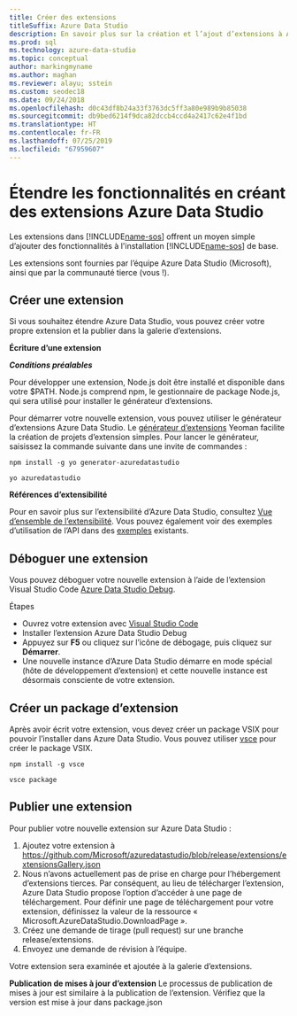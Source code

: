 ```yaml
---
title: Créer des extensions
titleSuffix: Azure Data Studio
description: En savoir plus sur la création et l’ajout d’extensions à Azure Data Studio
ms.prod: sql
ms.technology: azure-data-studio
ms.topic: conceptual
author: markingmyname
ms.author: maghan
ms.reviewer: alayu; sstein
ms.custom: seodec18
ms.date: 09/24/2018
ms.openlocfilehash: d0c43df8b24a33f3763dc5ff3a80e989b9b85038
ms.sourcegitcommit: db9bed6214f9dca82dccb4ccd4a2417c62e4f1bd
ms.translationtype: HT
ms.contentlocale: fr-FR
ms.lasthandoff: 07/25/2019
ms.locfileid: "67959607"
---
```

# <a name="extend-the-functionality-by-creating-azure-data-studio-extensions"></a>Étendre les fonctionnalités en créant des extensions Azure Data Studio

Les extensions dans [!INCLUDE[name-sos](../includes/name-sos-short.md)] offrent un moyen simple d’ajouter des fonctionnalités à l'installation [!INCLUDE[name-sos](../includes/name-sos-short.md)] de base.

Les extensions sont fournies par l’équipe Azure Data Studio (Microsoft), ainsi que par la communauté tierce (vous !).


## <a name="author-an-extension"></a>Créer une extension

Si vous souhaitez étendre Azure Data Studio, vous pouvez créer votre propre extension et la publier dans la galerie d’extensions.

**Écriture d’une extension**

***Conditions préalables***

Pour développer une extension, Node.js doit être installé et disponible dans votre $PATH. Node.js comprend npm, le gestionnaire de package Node.js, qui sera utilisé pour installer le générateur d’extensions.

Pour démarrer votre nouvelle extension, vous pouvez utiliser le générateur d’extensions Azure Data Studio. Le [générateur d’extensions](https://www.npmjs.com/package/generator-azuredatastudio) Yeoman facilite la création de projets d’extension simples. Pour lancer le générateur, saisissez la commande suivante dans une invite de commandes :

`npm install -g yo generator-azuredatastudio`

`yo azuredatastudio`


**Références d’extensibilité**

Pour en savoir plus sur l’extensibilité d’Azure Data Studio, consultez [Vue d’ensemble de l’extensibilité](extensibility.md). Vous pouvez également voir des exemples d’utilisation de l’API dans des [exemples](https://github.com/Microsoft/azuredatastudio/tree/master/samples) existants.


## <a name="debug-an-extension"></a>Déboguer une extension

Vous pouvez déboguer votre nouvelle extension à l’aide de l’extension Visual Studio Code [Azure Data Studio Debug](https://github.com/kevcunnane/sqlops-debug).

Étapes
- Ouvrez votre extension avec [Visual Studio Code](https://code.visualstudio.com/)
- Installer l’extension Azure Data Studio Debug
- Appuyez sur **F5** ou cliquez sur l’icône de débogage, puis cliquez sur **Démarrer**.
- Une nouvelle instance d’Azure Data Studio démarre en mode spécial (hôte de développement d’extension) et cette nouvelle instance est désormais consciente de votre extension.


## <a name="create-an-extension-package"></a>Créer un package d’extension

Après avoir écrit votre extension, vous devez créer un package VSIX pour pouvoir l’installer dans Azure Data Studio. Vous pouvez utiliser [vsce](https://github.com/Microsoft/vscode-vsce) pour créer le package VSIX.

`npm install -g vsce`

`vsce package`


## <a name="publish-an-extension"></a>Publier une extension

Pour publier votre nouvelle extension sur Azure Data Studio :

1. Ajoutez votre extension à https://github.com/Microsoft/azuredatastudio/blob/release/extensions/extensionsGallery.json
2. Nous n’avons actuellement pas de prise en charge pour l’hébergement d’extensions tierces. Par conséquent, au lieu de télécharger l’extension, Azure Data Studio propose l’option d’accéder à une page de téléchargement. Pour définir une page de téléchargement pour votre extension, définissez la valeur de la ressource « Microsoft.AzureDataStudio.DownloadPage ».
3. Créez une demande de tirage (pull request) sur une branche release/extensions.
4. Envoyez une demande de révision à l’équipe.

Votre extension sera examinée et ajoutée à la galerie d’extensions.

**Publication de mises à jour d’extension** Le processus de publication de mises à jour est similaire à la publication de l’extension. Vérifiez que la version est mise à jour dans package.json
